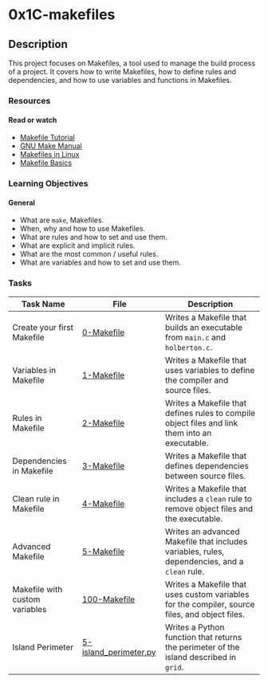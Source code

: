 # 0x1C-makefiles

## Description

This project focuses on Makefiles, a tool used to manage the build process of a project. It covers how to write Makefiles, how to define rules and dependencies, and how to use variables and functions in Makefiles.

### Resources

#### Read or watch

- [Makefile Tutorial](https://www.cs.colby.edu/maxwell/courses/tutorials/maketutor/)
- [GNU Make Manual](https://www.gnu.org/software/make/manual/make.html)
- [Makefiles in Linux](https://www.geeksforgeeks.org/makefile-in-linux/)
- [Makefile Basics](https://www.tutorialspoint.com/makefile/index.htm)

### Learning Objectives

#### General

- What are `make`, Makefiles.
- When, why and how to use Makefiles.
- What are rules and how to set and use them.
- What are explicit and implicit rules.
- What are the most common / useful rules.
- What are variables and how to set and use them.

### Tasks

| Task Name                      | File                                             | Description                                                                                    |
| ------------------------------ | ------------------------------------------------ | ---------------------------------------------------------------------------------------------- |
| Create your first Makefile     | [0-Makefile](./0-Makefile)                       | Writes a Makefile that builds an executable from `main.c` and `holberton.c`.                   |
| Variables in Makefile          | [1-Makefile](./1-Makefile)                       | Writes a Makefile that uses variables to define the compiler and source files.                 |
| Rules in Makefile              | [2-Makefile](./2-Makefile)                       | Writes a Makefile that defines rules to compile object files and link them into an executable. |
| Dependencies in Makefile       | [3-Makefile](./3-Makefile)                       | Writes a Makefile that defines dependencies between source files.                              |
| Clean rule in Makefile         | [4-Makefile](./4-Makefile)                       | Writes a Makefile that includes a `clean` rule to remove object files and the executable.      |
| Advanced Makefile              | [5-Makefile](./5-Makefile)                       | Writes an advanced Makefile that includes variables, rules, dependencies, and a `clean` rule.  |
| Makefile with custom variables | [100-Makefile](./100-Makefile)                   | Writes a Makefile that uses custom variables for the compiler, source files, and object files. |
| Island Perimeter               | [5-island_perimeter.py](./5-island_perimeter.py) | Writes a Python function that returns the perimeter of the island described in `grid`.         |
